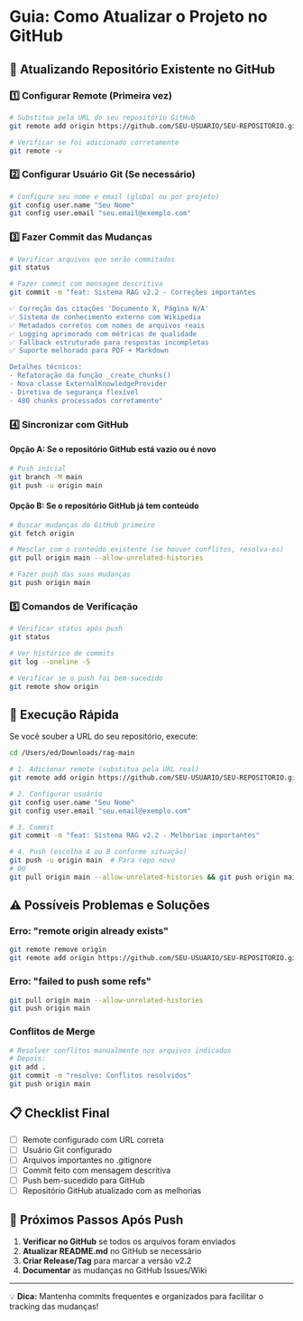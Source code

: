 # Guia: Como Atualizar o Projeto no GitHub

## 🔄 Atualizando Repositório Existente no GitHub

### 1️⃣ **Configurar Remote (Primeira vez)**

```bash
# Substitua pela URL do seu repositório GitHub
git remote add origin https://github.com/SEU-USUARIO/SEU-REPOSITORIO.git

# Verificar se foi adicionado corretamente
git remote -v
```

### 2️⃣ **Configurar Usuário Git (Se necessário)**

```bash
# Configure seu nome e email (global ou por projeto)
git config user.name "Seu Nome"
git config user.email "seu.email@exemplo.com"
```

### 3️⃣ **Fazer Commit das Mudanças**

```bash
# Verificar arquivos que serão commitados
git status

# Fazer commit com mensagem descritiva
git commit -m "feat: Sistema RAG v2.2 - Correções importantes

✅ Correção das citações 'Documento X, Página N/A'  
✅ Sistema de conhecimento externo com Wikipedia
✅ Metadados corretos com nomes de arquivos reais
✅ Logging aprimorado com métricas de qualidade
✅ Fallback estruturado para respostas incompletas
✅ Suporte melhorado para PDF + Markdown

Detalhes técnicos:
- Refatoração da função _create_chunks()
- Nova classe ExternalKnowledgeProvider  
- Diretiva de segurança flexível
- 480 chunks processados corretamente"
```

### 4️⃣ **Sincronizar com GitHub**

#### **Opção A: Se o repositório GitHub está vazio ou é novo**
```bash
# Push inicial
git branch -M main
git push -u origin main
```

#### **Opção B: Se o repositório GitHub já tem conteúdo**
```bash
# Buscar mudanças do GitHub primeiro
git fetch origin

# Mesclar com o conteúdo existente (se houver conflitos, resolva-os)
git pull origin main --allow-unrelated-histories

# Fazer push das suas mudanças
git push origin main
```

### 5️⃣ **Comandos de Verificação**

```bash
# Verificar status após push
git status

# Ver histórico de commits
git log --oneline -5

# Verificar se o push foi bem-sucedido
git remote show origin
```

## 🚀 **Execução Rápida**

Se você souber a URL do seu repositório, execute:

```bash
cd /Users/ed/Downloads/rag-main

# 1. Adicionar remote (substitua pela URL real)
git remote add origin https://github.com/SEU-USUARIO/SEU-REPOSITORIO.git

# 2. Configurar usuário
git config user.name "Seu Nome"
git config user.email "seu.email@exemplo.com"

# 3. Commit
git commit -m "feat: Sistema RAG v2.2 - Melhorias importantes"

# 4. Push (escolha A ou B conforme situação)
git push -u origin main  # Para repo novo
# OU
git pull origin main --allow-unrelated-histories && git push origin main  # Para repo existente
```

## ⚠️ **Possíveis Problemas e Soluções**

### **Erro: "remote origin already exists"**
```bash
git remote remove origin
git remote add origin https://github.com/SEU-USUARIO/SEU-REPOSITORIO.git
```

### **Erro: "failed to push some refs"**
```bash
git pull origin main --allow-unrelated-histories
git push origin main
```

### **Conflitos de Merge**
```bash
# Resolver conflitos manualmente nos arquivos indicados
# Depois:
git add .
git commit -m "resolve: Conflitos resolvidos"
git push origin main
```

## 📋 **Checklist Final**

- [ ] Remote configurado com URL correta
- [ ] Usuário Git configurado  
- [ ] Arquivos importantes no .gitignore
- [ ] Commit feito com mensagem descritiva
- [ ] Push bem-sucedido para GitHub
- [ ] Repositório GitHub atualizado com as melhorias

## 🎯 **Próximos Passos Após Push**

1. **Verificar no GitHub** se todos os arquivos foram enviados
2. **Atualizar README.md** no GitHub se necessário
3. **Criar Release/Tag** para marcar a versão v2.2
4. **Documentar** as mudanças no GitHub Issues/Wiki

---

💡 **Dica:** Mantenha commits frequentes e organizados para facilitar o tracking das mudanças!